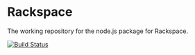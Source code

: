 # Rackspace

The working repository for the node.js package for Rackspace.

[![Build Status](https://travis-ci.org/kenperkins/rackspace.png)](https://travis-ci.org/kenperkins/rackspace)